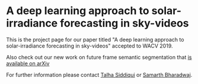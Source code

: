 # A deep learning approach to solar-irradiance forecasting in sky-videos
This is the project page for our paper titled "A deep learning approach to solar-irradiance forecasting in sky-videos" accepted to WACV 2019. 

Also check out our new work on future frame semantic segmentation that [is available on arXiv](https://arxiv.org/abs/1812.10786)

For further information please contact [Talha Siddiqui](mailto:tsiddiqu@andrew.cmu.edu) or [Samarth Bharadwaj](mailto:samarth.b@in.ibm.com).
